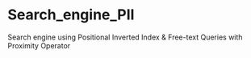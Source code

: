 # Search_engine_PII
Search engine using Positional Inverted Index &amp; Free-text Queries with Proximity Operator
